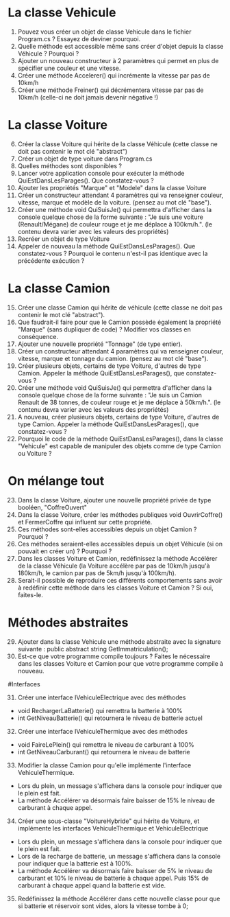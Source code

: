 ﻿# La classe Vehicule

1) Pouvez vous créer un objet de classe Vehicule dans le fichier Program.cs ? Essayez de deviner pourquoi.
2) Quelle méthode est accessible même sans créer d'objet depuis la classe Véhicule ? Pourquoi ?
3) Ajouter un nouveau constructeur à 2 paramètres qui permet en plus de spécifier une couleur et une vitesse.
4) Créer une méthode Accelerer() qui incrémente la vitesse par pas de 10km/h
5) Créer une méthode Freiner() qui décrémentera vitesse par pas de 10km/h (celle-ci ne doit jamais devenir négative !)

# La classe Voiture

6) Créer la classe Voiture qui hérite de la classe Véhicule (cette classe ne doit pas contenir le mot clé "abstract")
7) Créer un objet de type voiture dans Program.cs
8) Quelles méthodes sont disponibles ?
9) Lancer votre application console pour exécuter la méthode QuiEstDansLesParages(). Que constatez-vous ?
10) Ajouter les propriétés "Marque" et "Modele" dans la classe Voiture 
11) Créer un constructeur attendant 4 paramètres qui va renseigner couleur, vitesse, marque et modèle de la voiture. (pensez au mot clé "base").
12) Créer une méthode void QuiSuisJe() qui permettra d'afficher dans la console quelque chose de la forme suivante : "Je suis une voiture (Renault/Mégane) de couleur rouge et je me déplace à 100km/h.". (le contenu devra varier avec les valeurs des propriétés)
13) Recréer un objet de type Voiture
14) Appeler de nouveau la méthode QuiEstDansLesParages(). Que constatez-vous ? Pourquoi le contenu n'est-il pas identique avec la précédente exécution ?

# La classe Camion

15) Créer une classe Camion qui hérite de véhicule (cette classe ne doit pas contenir le mot clé "abstract").
16) Que faudrait-il faire pour que le Camion possède également la propriété "Marque" (sans dupliquer de code) ? Modifier vos classes en conséquence.
17) Ajouter une nouvelle propriété "Tonnage" (de type entier).
18) Créer un constructeur attendant 4 paramètres qui va renseigner couleur, vitesse, marque et tonnage du camion. (pensez au mot clé "base").
19) Créer plusieurs objets, certains de type Voiture, d'autres de type Camion. Appeler la méthode QuiEstDansLesParages(), que constatez-vous ?
20) Créer une méthode void QuiSuisJe() qui permettra d'afficher dans la console quelque chose de la forme suivante : "Je suis un Camion Renault de 38 tonnes, de couleur rouge et je me déplace à 50km/h.". (le contenu devra varier avec les valeurs des propriétés)
21) A nouveau, créer plusieurs objets, certains de type Voiture, d'autres de type Camion. Appeler la méthode QuiEstDansLesParages(), que constatez-vous ?
22) Pourquoi le code de la méthode QuiEstDansLesParages(), dans la classe "Vehicule" est capable de manipuler des objets comme de type Camion ou Voiture ?

# On mélange tout

23) Dans la classe Voiture, ajouter une nouvelle propriété privée de type booléen, "CoffreOuvert"
24) Dans la classe Voiture, créer les méthodes publiques void OuvrirCoffre() et FermerCoffre qui influent sur cette propriété.
25) Ces méthodes sont-elles accessibles depuis un objet Camion ? Pourquoi ?
26) Ces méthodes  seraient-elles accessibles depuis un objet Véhicule (si on pouvait en créer un) ? Pourquoi ?
27) Dans les classes Voiture et Camion, redéfinissez la méthode Accélérer de la classe Véhicule (la Voiture accélère par pas de 10km/h jusqu'à 180km/h, le camion par pas de 5km/h jusqu'à 100km/h).
28) Serait-il possible de reproduire ces différents comportements sans avoir à redéfinir cette méthode dans les classes Voiture et Camion ? Si oui, faites-le.

# Méthodes abstraites

29) Ajouter dans la classe Vehicule une méthode abstraite avec la signature suivante : public abstract string GetImmatriculation();
30) Est-ce que votre programme compile toujours ? Faites le nécessaire dans les classes Voiture et Camion pour que votre programme compile à nouveau.

#Interfaces

31) Créer une interface IVehiculeElectrique avec des méthodes 
- void RechargerLaBatterie() qui remettra la batterie à 100%
- int GetNiveauBatterie() qui retournera le niveau de batterie actuel
32) Créer une interface IVehiculeThermique avec des méthodes
- void FaireLePlein() qui remettra le niveau de carburant à 100%
- int GetNiveauCarburant() qui retournera le niveau de batterie
33) Modifier la classe Camion pour qu'elle implémente l'interface VehiculeThermique. 
- Lors du plein, un message s'affichera dans la console pour indiquer que le plein est fait.
- La méthode Accélérer va désormais faire baisser de 15% le niveau de carburant à chaque appel.
34) Créer une sous-classe "VoitureHybride" qui hérite de Voiture, et implémente les interfaces VehiculeThermique et VehiculeElectrique
- Lors du plein, un message s'affichera dans la console pour indiquer que le plein est fait.
- Lors de la recharge de batterie, un message s'affichera dans la console pour indiquer que la batterie est à 100%.
- La méthode Accélérer va désormais faire baisser de 5% le niveau de carburant et 10% le niveau de batterie à chaque appel. Puis 15% de carburant à chaque appel quand la batterie est vide.
35) Redéfinissez la méthode Accélérer dans cette nouvelle classe pour que si batterie et réservoir sont vides, alors la vitesse tombe à 0;
